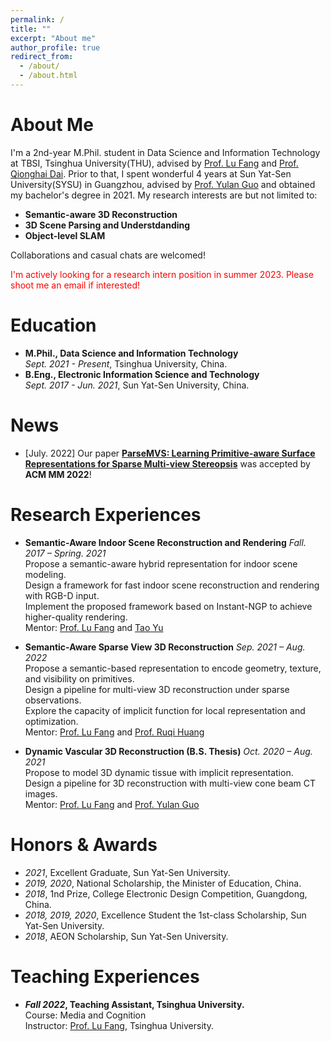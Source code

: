 ```yaml
---
permalink: /
title: ""
excerpt: "About me"
author_profile: true
redirect_from: 
  - /about/
  - /about.html
---
```


# About Me
I'm a 2nd-year M.Phil. student in Data Science and Information Technology at TBSI, Tsinghua University(THU), advised by [Prof. Lu Fang](https://luvision.net) and [Prof. Qionghai Dai](https://scholar.google.com/citations?user=CHAajY4AAAAJ&hl=zh-CN&oi=ao). Prior to that, I spent wonderful 4 years at Sun Yat-Sen University(SYSU) in Guangzhou, advised by [Prof. Yulan Guo](https://scholar.google.com/citations?hl=zh-CN&user=WQRNvdsAAAAJ&view_op=list_works&sortby=pubdate) and obtained my bachelor's degree in 2021. My research interests are but not limited to:
* **Semantic-aware 3D Reconstruction**
* **3D Scene Parsing and Understdanding**
* **Object-level SLAM**
<!-- * **3D Scene Generation** -->

Collaborations and casual chats are welcomed!

<font color=red>I'm actively looking for a research intern position in summer 2023. Please shoot me an email if interested!</font>


# Education
* **M.Phil., Data Science and Information Technology**  
*Sept. 2021 - Present*, Tsinghua University, China.
* **B.Eng., Electronic Information Science and Technology**  
*Sept. 2017 - Jun. 2021*, Sun Yat-Sen University, China.


# News
<!--
* [Feb. 2023] I'll serve as a reviewer for [**ICCV 2023**](https://iccv2023.thecvf.com/)!
* [Jan. 2023] One paper accepted by [**ISBI 2023**](https://2023.biomedicalimaging.org/en/)!
* [Nov. 2022] Two challenge proposals accepted by [**ISBI 2023**](https://2023.biomedicalimaging.org/en/)!
* [Nov. 2022] I'll serve as a reviewer for [**CVPR 2023**](https://cvpr2023.thecvf.com/)!
-->
* [July. 2022] Our paper [**ParseMVS: Learning Primitive-aware Surface Representations for Sparse Multi-view Stereopsis**](https://dl.acm.org/doi/10.1145/3503161.3547920) was accepted by **ACM MM 2022**!


# Research Experiences

* **Semantic-Aware Indoor Scene Reconstruction and Rendering**
*Fall. 2017 – Spring. 2021*  
Propose a semantic-aware hybrid representation for indoor scene modeling.  
Design a framework for fast indoor scene reconstruction and rendering with RGB-D input.  
Implement the proposed framework based on Instant-NGP to achieve higher-quality rendering.  
Mentor: [Prof. Lu Fang](https://luvision.net) and [Tao Yu](http://ytrock.com)

* **Semantic-Aware Sparse View 3D Reconstruction**
*Sep. 2021 – Aug. 2022*  
Propose a semantic-based representation to encode geometry, texture, and visibility on primitives.  
Design a pipeline for multi-view 3D reconstruction under sparse observations.  
Explore the capacity of implicit function for local representation and optimization.  
Mentor: [Prof. Lu Fang](https://luvision.net) and [Prof. Ruqi Huang](https://scholar.google.com/citations?user=cgRY63gAAAAJ&hl=zh-CN&oi=ao)

* **Dynamic Vascular 3D Reconstruction (B.S. Thesis)**
*Oct. 2020 – Aug. 2021*  
Propose to model 3D dynamic tissue with implicit representation.  
Design a pipeline for 3D reconstruction with multi-view cone beam CT images.  
Mentor: [Prof. Lu Fang](https://luvision.net) and [Prof. Yulan Guo](https://scholar.google.com/citations?hl=zh-CN&user=WQRNvdsAAAAJ&view_op=list_works&sortby=pubdate)



<!--
* **Research Intern (Incoming), [Simons Foundation](https://www.simonsfoundation.org/), New York, USA.**  
*Jun. 2023 - Aug. 2023*  
Topic: Out-of-Domain Synapse Detection for Microwasp Brain Connectomes  
Mentor: [Dr. Jingpeng Wu](https://www.simonsfoundation.org/people/jingpeng-wu/) and [Prof. Dmitri B. Chklovskii](https://www.simonsfoundation.org/people/dmitri-mitya-chklovskii/).

* **Research Intern, Huawei Technologies Co., Ltd., Shenzhen, China.**  
*Jan. 2021 - Apr. 2021*  
Topic: Deep Learning for Pulmonary Function Diagnosis  
Mentor: Changzheng Zhang.  
Collaborators: Dr. Yimin Wang, Prof. Jinping Zheng, and [Prof. Nanshan Zhong](https://en.wikipedia.org/wiki/Zhong_Nanshan).
-->

# Honors & Awards
* *2021*, Excellent Graduate, Sun Yat-Sen University.
* *2019, 2020*, National Scholarship, the Minister of Education, China.
* *2018*, 1nd Prize, College Electronic Design Competition, Guangdong, China.
* *2018, 2019, 2020*, Excellence Student the 1st-class Scholarship, Sun Yat-Sen University.
* *2018*, AEON Scholarship, Sun Yat-Sen University.

<!--
# Academic Services
* Reviewer: ICCV, CVPR, ICASSP, ICIP, EUSIPCO.
* Volunteer: ICML, NeurIPS.
* Membership: EURASIP, IEEE, IEEE SPS, IEEE YP, ACM.
-->


# Teaching Experiences
* ***Fall 2022*, Teaching Assistant, Tsinghua University.**  
Course: Media and Cognition  
Instructor: [Prof. Lu Fang](https://luvision.net), Tsinghua University.




<!-- <img src="../images/quotation_kobe.PNG" alt="quotation"/> -->




<!-- <script type="text/javascript" src="//rf.revolvermaps.com/0/0/6.js?i=5m22jz9kq32&amp;m=7&amp;c=e63100&amp;cr1=ffffff&amp;f=arial&amp;l=0&amp;bv=90&amp;lx=-420&amp;ly=420&amp;hi=20&amp;he=7&amp;hc=a8ddff&amp;rs=80" async="async"></script> -->
